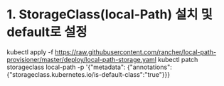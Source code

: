 # 1. StorageClass(local-Path) 설치 및 default로 설정

  kubectl apply -f https://raw.githubusercontent.com/rancher/local-path-provisioner/master/deploy/local-path-storage.yaml
  kubectl patch storageclass local-path -p '{"metadata": {"annotations":{"storageclass.kubernetes.io/is-default-class":"true"}}}
  
